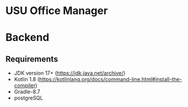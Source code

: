 USU Office Manager
========================

# Backend

## Requirements

- JDK version 17+ (<https://jdk.java.net/archive/>)
- Kotlin 1.8 (https://kotlinlang.org/docs/command-line.html#install-the-compiler)
- Gradle-8.7
- postgreSQL

